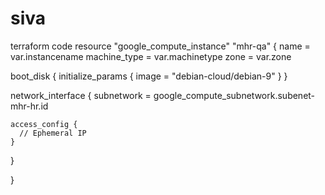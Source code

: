 # siva
terraform code
resource "google_compute_instance" "mhr-qa" {
  name         = var.instancename
  machine_type = var.machinetype
  zone         = var.zone

 

  boot_disk {
    initialize_params {
      image = "debian-cloud/debian-9"
    }
  }

 

  network_interface {
    subnetwork = google_compute_subnetwork.subenet-mhr-hr.id

    access_config {
      // Ephemeral IP
    }
  }

}
